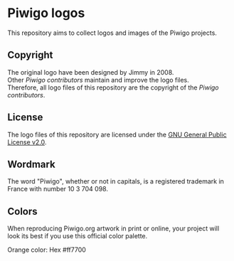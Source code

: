 Piwigo logos
============

This repository aims to collect logos and images of the Piwigo projects.

Copyright
---------

The original logo have been designed by Jimmy in 2008.  
Other *Piwigo contributors* maintain and improve the logo files.  
Therefore, all logo files of this repository are the copyright of the *Piwigo contributors*.

License
-------

The logo files of this repository are licensed under the [GNU General Public License v2.0](https://choosealicense.com/licenses/gpl-2.0/).

Wordmark
--------

The word "Piwigo", whether or not in capitals, is a registered trademark in France with number 10 3 704 098.

Colors
------

When reproducing Piwigo.org artwork in print or online, your project will look its best if you use this official color palette.

Orange color: Hex #ff7700

